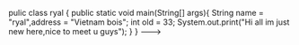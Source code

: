 pulic class ryal {
 public static void main(String[] args){
 String name = "ryal",address = "Vietnam bois";
 int old = 33;
 System.out.print("Hi all im just new here,nice to meet u guys");
 }
}
--->
